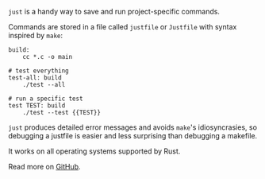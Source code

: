 `just` is a handy way to save and run project-specific commands.

Commands are stored in a file called `justfile` or `Justfile` with syntax
inspired by `make`:

```make
build:
    cc *.c -o main

# test everything
test-all: build
    ./test --all

# run a specific test
test TEST: build
    ./test --test {{TEST}}
```

`just` produces detailed error messages and avoids `make`'s idiosyncrasies, so
debugging a justfile is easier and less surprising than debugging a makefile.

It works on all operating systems supported by Rust.

Read more on [GitHub](https://github.com/casey/just).
